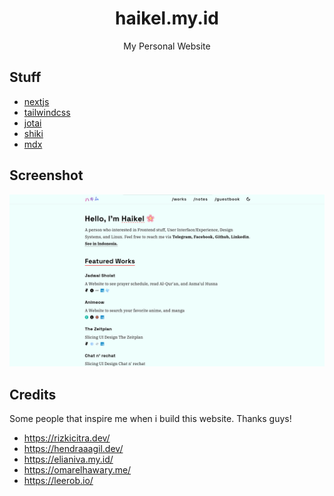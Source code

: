 <div align="center">
  <h1>haikel.my.id</h1>
  <p>My Personal Website</p>
</div>

## Stuff

- [nextjs](https://nextjs.org/)
- [tailwindcss](https://tailwindcss.com/)
- [jotai](https://jotai.org/)
- [shiki](https://shiki.matsu.io/)
- [mdx](https://mdxjs.com/)

## Screenshot

![new preview](/public/docs/new-preview.png)

## Credits

Some people that inspire me when i build this website. Thanks guys!

- https://rizkicitra.dev/
- https://hendraaagil.dev/
- https://elianiva.my.id/
- https://omarelhawary.me/
- https://leerob.io/
